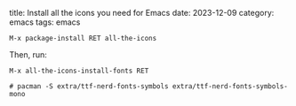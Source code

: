 title: Install all the icons you need for Emacs
date: 2023-12-09
category: emacs
tags: emacs

```text
M-x package-install RET all-the-icons
```

Then, run:
```text
M-x all-the-icons-install-fonts RET
```


```text
# pacman -S extra/ttf-nerd-fonts-symbols extra/ttf-nerd-fonts-symbols-mono
```
